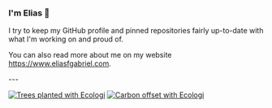 ### I'm Elias 🌱

I try to keep my GitHub profile and pinned repositories fairly up-to-date with what I'm working on and proud of.

You can also read more about me on my website <https://www.eliasfgabriel.com>.

\---

[![Trees planted with Ecologi](https://img.shields.io/ecologi/trees/eliasgabriel?color=%23088463&label=ecologi%20forest&style=flat-square)](https://ecologi.com/eliasgabriel?r=6128126916bfab8bd051026c)
[![Carbon offset with Ecologi](https://img.shields.io/ecologi/carbon/eliasgabriel?color=%230a9e76&label=CO2e%20offset&style=flat-square)](https://ecologi.com/eliasgabriel?r=6128126916bfab8bd051026c)
